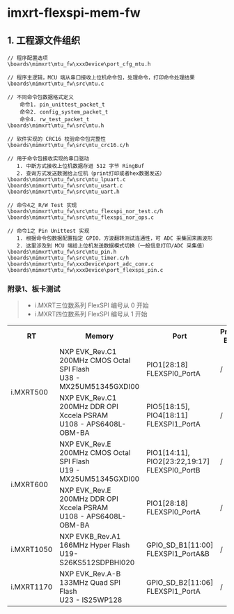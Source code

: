 # imxrt-flexspi-mem-fw

## 1. 工程源文件组织

```text
// 程序配置选项
\boards\mimxrt\mtu_fw\xxxDevice\port_cfg_mtu.h

// 程序主逻辑，MCU 端从串口接收上位机命令包，处理命令，打印命令处理结果
\boards\mimxrt\mtu_fw\src\mtu.c

// 不同命令包数据格式定义
    命令1. pin_unittest_packet_t
    命令2. config_system_packet_t
    命令4. rw_test_packet_t
\boards\mimxrt\mtu_fw\src\mtu.h

// 软件实现的 CRC16 校验命令包完整性
\boards\mimxrt\mtu_fw\src\mtu_crc16.c/h

// 用于命令包接收实现的串口驱动
   1. 中断方式接收上位机数据存进 512 字节 RingBuf
   2. 查询方式发送数据给上位机（print打印或者hex数据发送）
\boards\mimxrt\mtu_fw\src\mtu_lpuart.c
\boards\mimxrt\mtu_fw\src\mtu_usart.c
\boards\mimxrt\mtu_fw\src\mtu_uart.h

// 命令4之 R/W Test 实现
\boards\mimxrt\mtu_fw\src\mtu_flexspi_nor_test.c/h
\boards\mimxrt\mtu_fw\src\mtu_flexspi_nor_ops.c

// 命令1之 Pin Unittest 实现
   1. 根据命令包数据配置指定 GPIO，方波翻转测试连通性，可 ADC 采集回来画波形
   2. 这里涉及到 MCU 端给上位机发送数据模式切换（一般信息打印/ADC 采集值）
\boards\mimxrt\mtu_fw\src\mtu_pin.h
\boards\mimxrt\mtu_fw\src\mtu_timer.c/h
\boards\mimxrt\mtu_fw\xxxDevice\port_adc_conv.c
\boards\mimxrt\mtu_fw\xxxDevice\port_flexspi_pin.c
```

### 附录1、板卡测试
> * i.MXRT三位数系列 FlexSPI 编号从 0 开始
> * i.MXRT四位数系列 FlexSPI 编号从 1 开始

<table><tbody>
    <tr>
        <th>RT</th>
        <th>Memory</th>
        <th>Port</th>
        <th>Project Build</th>
        <th>Status</th>
    </tr>
    <tr>
        <td rowspan="2">i.MXRT500</td>
        <td>NXP EVK_Rev.C1<br>
            200MHz CMOS Octal SPI Flash<br>
            U38 - MX25UM51345GXDI00</td>
        <td>PIO1[28:18]<br>
            FLEXSPI0_PortA</td>
        <td>/</td>
        <td>Done</td>
    </tr>
    <tr>
        <td>NXP EVK_Rev.C1<br>
            200MHz DDR OPI Xccela PSRAM<br>
            U108 - APS6408L-OBM-BA</td>
        <td>PIO5[18:15], PIO4[18:11]<br>
            FLEXSPI1_PortA</td>
        <td>/</td>
        <td>Done</td>
    </tr>
    <tr>
        <td rowspan="2">i.MXRT600</td>
        <td>NXP EVK_Rev.E<br>
            200MHz CMOS Octal SPI Flash<br>
            U19 - MX25UM51345GXDI00</td>
        <td>PIO1[14:11], PIO2[23:22,19:17]<br>
            FLEXSPI0_PortB</td>
        <td>/</td>
        <td>Done</td>
    </tr>
    <tr>
        <td>NXP EVK_Rev.E<br>
            200MHz DDR OPI Xccela PSRAM<br>
            U108 - APS6408L-OBM-BA</td>
        <td>PIO1[28:18]<br>
            FLEXSPI0_PortA</td>
        <td>/</td>
        <td>Done</td>
    </tr>
    <tr>
        <td rowspan="1">i.MXRT1050</td>
        <td>NXP EVKB_Rev.A1<br>
            166MHz Hyper Flash<br>
            U19- S26KS512SDPBHI020</td>
        <td>GPIO_SD_B1[11:00]<br>
            FLEXSPI1_PortA&B</td>
        <td>/</td>
        <td>Done</td>
    </tr>
    <tr>
        <td rowspan="1">i.MXRT1170</td>
        <td>NXP EVK_Rev.A-B<br>
            133MHz Quad SPI Flash<br>
            U23 - IS25WP128</td>
        <td>GPIO_SD_B2[11:06]<br>
            FLEXSPI1_PortA</td>
        <td>/</td>
        <td>Done</td>
    </tr>
</table>